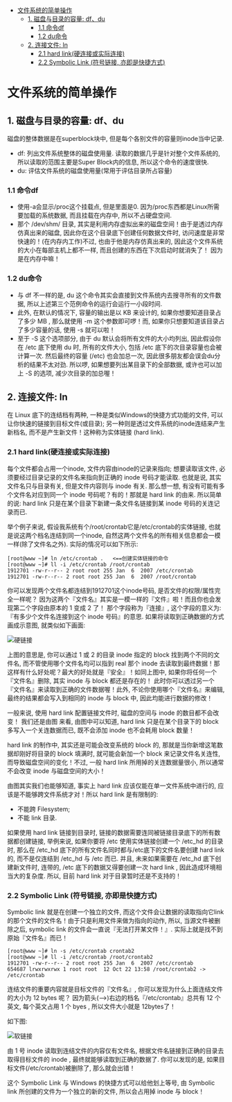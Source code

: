 
<!-- @import "[TOC]" {cmd="toc" depthFrom=1 depthTo=6 orderedList=false} -->

<!-- code_chunk_output -->

* [文件系统的简单操作](#文件系统的简单操作)
	* [1. 磁盘与目录的容量: df、du](#1-磁盘与目录的容量df-du)
		* [1.1 命令df](#11-命令df)
		* [1.2 du命令](#12-du命令)
	* [2. 连接文件: ln](#2-连接文件ln)
		* [2.1 hard link(硬连接或实际连接)](#21-hard-link硬连接或实际连接)
		* [2.2 Symbolic Link (符号链接, 亦即是快捷方式)](#22-symbolic-link-符号链接亦即是快捷方式)

<!-- /code_chunk_output -->

# 文件系统的简单操作

## 1. 磁盘与目录的容量: df、du

磁盘的整体数据是在superblock块中, 但是每个各别文件的容量则inode当中记录. 

- df: 列出文件系统整体的磁盘使用量. 读取的数据几乎是针对整个文件系统的, 所以读取的范围主要是Super Block内的信息, 所以这个命令的速度很快. 
- du: 评估文件系统的磁盘使用量(常用于评估目录所占容量)

### 1.1 命令df

- 使用-a会显示/proc这个挂载点, 但是里面是0. 因为/proc东西都是Linux所需要加载的系统数据, 而且挂载在内存中, 所以不占硬盘空间. 
- 那个 /dev/shm/ 目录, 其实是利用内存虚拟出来的磁盘空间！由于是透过内存仿真出来的磁盘, 因此你在这个目录底下创建任何数据文件时, 访问速度是非常快速的！(在内存内工作)不过, 也由于他是内存仿真出来的, 因此这个文件系统的大小在每部主机上都不一样, 而且创建的东西在下次启动时就消失了！ 因为是在内存中嘛！

### 1.2 du命令

- 与 df 不一样的是, du 这个命令其实会直接到文件系统内去搜寻所有的文件数据, 所以上述第三个范例命令的运行会运行一小段时间. 
- 此外, 在默认的情况下, 容量的输出是以 KB 来设计的,  如果你想要知道目录占了多少 MB , 那么就使用 -m 这个参数即可啰！而,  如果你只想要知道该目录占了多少容量的话, 使用 -s 就可以啦！
- 至于 -S 这个选项部分, 由于 du 默认会将所有文件的大小均列出, 因此假设你在 /etc 底下使用 du 时,  所有的文件大小, 包括 /etc 底下的次目录容量也会被计算一次. 然后最终的容量 (/etc) 也会加总一次,  因此很多朋友都会误会du分析的结果不太对劲. 所以啰, 如果想要列出某目录下的全部数据,  或许也可以加上 -S 的选项, 减少次目录的加总喔！

## 2. 连接文件: ln

在 Linux 底下的连结档有两种, 一种是类似Windows的快捷方式功能的文件, 可以让你快速的链接到目标文件(或目录);  另一种则是透过文件系统的inode连结来产生新档名, 而不是产生新文件！这种称为实体链接 (hard link).  

### 2.1 hard link(硬连接或实际连接)

每个文件都会占用一个inode, 文件内容由inode的记录来指向; 想要读取该文件, 必须要经过目录记录的文件名来指向到正确的 inode 号码才能读取. 也就是说, 其实文件名只与目录有关, 但是文件内容则与 inode 有关. 那么想一想, 有没有可能有多个文件名对应到同一个 inode 号码呢？有的！那就是 hard link 的由来.  所以简单的说: hard link 只是在某个目录下新建一条文件名链接到某 inode 号码的关连记录而已. 

举个例子来说, 假设我系统有个/root/crontab它是/etc/crontab的实体链接, 也就是说这两个档名连结到同一个inode, 自然这两个文件名的所有相关信息都会一模一样(除了文件名之外). 实际的情况可以如下所示: 

```
[root@www ~]# ln /etc/crontab .   <==创建实体链接的命令
[root@www ~]# ll -i /etc/crontab /root/crontab
1912701 -rw-r--r-- 2 root root 255 Jan  6  2007 /etc/crontab
1912701 -rw-r--r-- 2 root root 255 Jan  6  2007 /root/crontab
```

你可以发现两个文件名都连结到1912701这个inode号码, 是否文件的权限/属性完全一样呢？ 因为这两个『文件名』其实是一模一样的『文件』啦！而且你也会发现第二个字段由原本的 1 变成 2 了！ 那个字段称为『连接』, 这个字段的意义为: 『有多少个文件名连接到这个 inode 号码』的意思.  如果将读取到正确数据的方式画成示意图, 就类似如下画面: 

![硬链接](images/fs16.png)

上图的意思是, 你可以通过 1 或 2 的目录 inode 指定的 block 找到两个不同的文件名, 而不管使用哪个文件名均可以指到 real 那个 inode 去读取到最终数据！那这样有什么好处呢？最大的好处就是『安全』！如同上图中,  如果你将任何一个『文件名』删除, 其实 inode 与 block 都还是存在的！ 此时你可以透过另一个『文件名』来读取到正确的文件数据喔！此外, 不论你使用哪个『文件名』来编辑,  最终的结果都会写入到相同的 inode 与 block 中, 因此均能进行数据的修改！

一般来说, 使用 hard link 配置链接文件时, 磁盘的空间与 inode 的数目都不会改变！ 我们还是由图 来看, 由图中可以知道,  hard link 只是在某个目录下的 block 多写入一个关连数据而已, 既不会添加 inode 也不会耗用 block 数量！

> 
hard link 的制作中, 其实还是可能会改变系统的 block 的, 那就是当你新增这笔数据却刚好将目录的 block 填满时, 就可能会新加一个 block 来记录文件名关连性, 而导致磁盘空间的变化！不过, 一般 hard link 所用掉的关连数据量很小, 所以通常不会改变 inode 与磁盘空间的大小！

由图其实我们也能够知道, 事实上 hard link 应该仅能在单一文件系统中进行的, 应该是不能够跨文件系统才对！所以 hard link 是有限制的: 

- 不能跨 Filesystem; 
- 不能 link 目录. 

如果使用 hard link 链接到目录时, 链接的数据需要连同被链接目录底下的所有数据都创建链接, 举例来说, 如果你要将 /etc 使用实体链接创建一个 /etc_hd 的目录时, 那么在 /etc_hd 底下的所有文件名同时都与/etc底下的文件名要创建 hard link 的, 而不是仅连结到 /etc_hd 与 /etc 而已.  并且, 未来如果需要在 /etc_hd 底下创建新文件时, 连带的,  /etc 底下的数据又得要创建一次 hard link , 因此造成环境相当大的复杂度.  所以, 目前 hard link 对于目录暂时还是不支持的！

### 2.2 Symbolic Link (符号链接, 亦即是快捷方式)

Symbolic link 就是在创建一个独立的文件, 而这个文件会让数据的读取指向它link的那个文件的文件名！由于只是利用文件来做为指向的动作,  所以, 当源文件被删除之后, symbolic link 的文件会一直说『无法打开某文件！』. 实际上就是找不到原始『文件名』而已！

```
[root@www ~]# ln -s /etc/crontab crontab2
[root@www ~]# ll -i /etc/crontab /root/crontab2
1912701 -rw-r--r-- 2 root root 255 Jan  6  2007 /etc/crontab
654687 lrwxrwxrwx 1 root root  12 Oct 22 13:58 /root/crontab2 -> /etc/crontab
```

连结文件的重要内容就是目标文件的『文件名』,  你可以发现为什么上面连结文件的大小为 12 bytes 呢？ 因为箭头(-->)右边的档名『/etc/crontab』总共有 12 个英文, 每个英文占用 1 个 byes , 所以文件大小就是 12bytes了！

如下图: 

![软链接](images/fs17.png)

由 1 号 inode 读取到连结文件的内容仅有文件名, 根据文件名链接到正确的目录去取得目标文件的 inode ,  最终就能够读取到正确的数据了. 你可以发现的是, 如果目标文件(/etc/crontab)被删除了, 那么就会出错！

这个 Symbolic Link 与 Windows 的快捷方式可以给他划上等号, 由 Symbolic link 所创建的文件为一个独立的新的文件, 所以会占用掉 inode 与 block！ 




